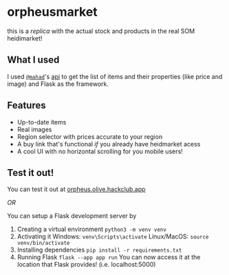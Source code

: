 # orpheusmarket
this is a _replica_ with the actual stock and products in the real SOM heidimarket!

## What I used
I used [`@mahad`](https://hackclub.slack.com/team/U059VC0UDEU)'s [api](https://summer.skyfall.dev/api/shop) to get the list of items and their properties (like price and image) and Flask as the framework.

## Features
- Up-to-date items
- Real images
- Region selector with prices accurate to your region
- A buy link that's functional *if* you already have heidmarket acess
- A cool UI with no horizontal scrolling for you mobile users! 


## Test it out!
You can test it out at [orpheus.olive.hackclub.app](https://orpheus.olive.hackclub.app)

*OR*

You can setup a Flask development server by
1. Creating a virtual environment
`python3 -m venv venv`
2. Activating it
Windows: `venv\Scripts\activate`
Linux/MacOS: `source venv/bin/activate`
3. Installing dependencies
`pip install -r requirements.txt`
4. Running Flask
`flask --app app run`
You can now access it at the location that Flask provides! (i.e. localhost:5000)
